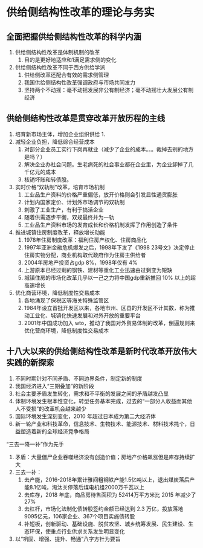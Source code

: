 # 供给侧结构性改革的理论与务实

## 全面把握供给侧结构性改革的科学内涵
1. 供给侧结构性改革是体制机制的改革
    1. 目的是更好地适应和1满足需求侧的变化
2. 供给侧结构性改革不同于西方供给学派
    1. 供给侧改革还配合有效的需求侧管理
    2. 我国供给侧结构性改革强调政府与市场共同发力
    3. 坚持两个不动摇：毫不动摇发展非公有制经济；毫不动摇壮大发展公有制经济

## 供给侧结构性改革是贯穿改革开放历程的主线
1. 培育新市场主体，增加企业组织供给
    1. 
2. 减轻企业负担，降低综合经营成本
    1. 对部分企业员工实行下岗再就业（减少了企业的成本。。。裁掉去别的地方是吗？）
    2. 解决企业办社会问题。生老病死的社会事业都在企业里，为企业卸掉了几千亿元的成本
    3. 核销坏账和转债股。
3. 实时价格“双轨制”改革，培育市场机制
    1. 工业品生产资料的价格严重偏低，放开价格则会引发显性通货膨胀
    2. 计划内国家定价、计划外市场调节的双轨制
    3. 刺激了工业生产，有利于搞活企业
    4. 随着供需逐步平衡，双规最终并为一轨
    5. 工业品生产资料市场的发育成长和价格机制发挥了作用创造了条件
4. 推进城镇住房制度改革，释放增长动能
    1. 1978年住房制度改革：福利住房产权化、住房商品化
    2. 1997年亚洲金融危机爆发之后，1998年下发了《1998 23号文》决定停止住房实物分配，商业机构取代政府作为住房主供给者
    3. 2004年房地产投资占gdp 8%，1998年仅有 4%
    4. 上游原本已经过剩的钢铁、建材等重化工业迅速由过剩变为短缺
    5. 城镇住房的市场化改革几乎以一己之力将中国gdp重新推回 10% 以上的超高速增长
5. 优化商营环境，降低制度性交易成本
    1. 各地涌现了保税区等海关特殊监管区
    2. 1984年设立首批开发区以来，各地市州、区县的开发区不计其数，称为推动工业化、城镇化快速发展和对外开放的重要平台
    3. 2001年中国成功加入 wto，推动了我国对外贸易体制的改革，倒逼规则来优化营商环境，降低制度性交易成本

## 十八大以来的供给侧结构性改革是新时代改革开放伟大实践的新探索
1. 不同时期针对不同矛盾、不同边界条件，制定新的制度
2. 我国经济进入“三期叠加”的新阶段
3. 社会主要矛盾发生转化，需求和不平衡的发展之间的矛盾越发凸显
4. 体制环境发生根本性变化，转型任务基本完成，过去的“一部分人收益而其他人不受损”的改革机会越来越少
5. 国际环境发生深刻变化，2010 年超过日本成为第二大经济体
6. 新一轮产业和科技革命，信息技术、生物技术、能源技术、材料技术扥个，日益塑造着新的全球经济竞争格局

“三去一降一补”作为先手
1. 矛盾：大量僵尸企业吞噬经济没有创造价值；房地产价格飙涨但是库存持续扩大
2. 三去一补：
    1. 去产能，2016-2018年累计雅间粗钢铁产能1.5亿吨以上，退出煤炭落后产能8.1亿吨，淘汰关停落后煤电机组2000万千瓦以上
    2. 去库存，2018 年底，商品房待售面积为 52414万平方米比 2015 年减少了 27%
    3. 去杠杆，市场化法制化债转股签约金额已经达到 2.3 万亿，投放落地 9095亿元，106家企业、367个项目实施债转股
    4. 补短板，创新驱动、基础设施、脱贫攻坚、城乡统筹发展、民生建设、生态环保，使重点行业供求关系发生明显变化
3. 以“巩固、增强、提升、畅通”八字方针为要旨

